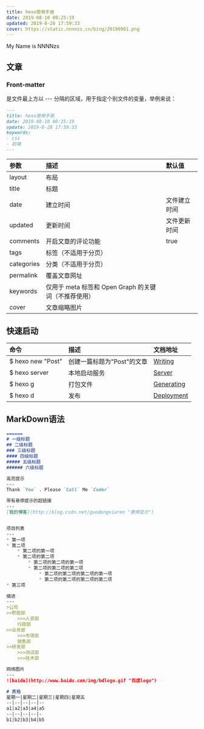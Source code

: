 ```yaml
---
title: hexo使用手册
date: 2019-08-10 00:25:19
updated: 2019-8-28 17:59:33
cover: https://static.nnnnzs.cn/bing/20190901.png
---
```

My Name is NNNNzs
## 文章
### Front-matter 
是文件最上方以 --- 分隔的区域，用于指定个别文件的变量，举例来说：
```MarkDown
---
title: hexo使用手册
date: 2019-08-10 00:25:19
update: 2019-8-28 17:59:33
keywords: 
- css
- 前端
---
```
|参数|描述|默认值
|:----- |:----- |:-----
layout|布局|
title|标题|
date|建立时间|文件建立时间
updated|更新时间|文件更新时间
comments|开启文章的评论功能|true
tags|标签（不适用于分页）|
categories|分类（不适用于分页）
permalink|覆盖文章网址
keywords|仅用于 meta 标签和 Open Graph 的关键词（不推荐使用）	
cover|文章缩略图片|

## 快速启动
|命令|描述|文档地址
|:----- |:----- |:-----
|$ hexo new "Post"|创建一篇标题为"Post"的文章|[Writing](https://hexo.io/docs/writing.html)
|$ hexo server|本地启动服务|[Server](https://hexo.io/docs/server.html)
|$ hexo g|打包文件|[Generating](https://hexo.io/docs/generating.html)
|$ hexo d|发布|[Deployment](https://hexo.io/docs/deployment.html)


## MarkDown语法

``` MarkDown
======
# 一级标题  
## 二级标题  
### 三级标题  
#### 四级标题  
##### 五级标题  
###### 六级标题 

高亮提示
---
Thank `You` . Please `Call` Me `Coder`

带有悬停提示的超链接
---
[我的博客](http://blog.csdn.net/guodongxiaren "悬停显示")  


项目列表
---
* 第一项
* 第二项
    * 第二项的第一项
    * 第二项的第二项
        * 第二项的第二项的第一项
        * 第二项的第二项的第二项
            * 第二项的第二项的第二项的第一项
            * 第二项的第二项的第二项的第二项
* 第三项

缩进
---
>公司
>>职能部
    >>>人资部
    行政部  
>>业务部  
    >>>市场部  
    销售部
>>研发部
    >>>测试部  
    >>>技术部

网络图片
---
![baidu](http://www.baidu.com/img/bdlogo.gif "百度logo")

# 表格
星期一|星期二|星期三|星期四|星期五
--|--|--|--|--
a1|a2|a3|a4|a5
--|--|--|--|-
b1|b2|b3|b4|b5
``` 


